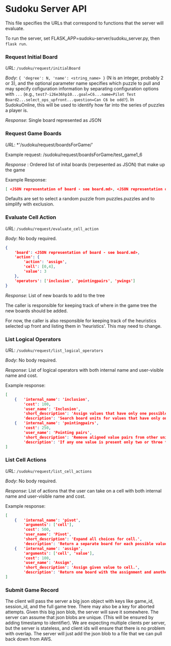 # Sudoku Server API

This file specifies the URLs that correspond to functions that the server will evaluate.

To run the server, set FLASK_APP=sudoku-server/sudoku_server.py,
then `flask run`.

### Request Initial Board

*URL*: `/sudoku/request/initialBoard`

*Body*: `{ 'degree': N, 'name': <string_name> }` (N is an integer, probably 2 or 3),
and the optional parameter name specifies which puzzle to pull and may specify cofiguration information
by separating configuration options with `...`
(e.g., `test7-i26e36hp10...goal=C6...name=Pilot Test Board2...select_ops_upfront...question=Can C6 be odd?`).
In SudokuOnline, this will be used to identify how far into the series of puzzles a player is.

*Response*: Single board represented as JSON

### Request Game Boards

*URL*: *'/sudoku/request/boardsForGame/<gamename>'

Example request:
/sudoku/request/boardsForGame/test_game1_6

*Response* : Ordered list of inital boards (rerpesented as JSON) that make up the game <gamename>

Example Response:
```json
[ <JSON representation of board - see board.md>, <JSON representation of board - see board.md>, ... ]
```

Defaults are set to select a random puzzle from puzzles.puzzles and to simplify with exclusion.

### Evaluate Cell Action

*URL*: `/sudoku/request/evaluate_cell_action`

*Body*: No body required.

```json
{
    'board': <JSON representation of board - see board.md>,
    'action': {
        'action': 'assign',
        'cell': [0,4],
        'value': 3
    },
    'operators': ['inclusion', 'pointingpairs', 'ywings']
}
```

*Response*: List of new boards to add to the tree

The caller is responsible for keeping track of where in the game tree the new boards should be added.

For now, the caller is also responsible for keeping track of the heuristics selected up front and listing them in 'heuristics'.  This may need to change.

### List Logical Operators

*URL*: `/sudoku/request/list_logical_operators`

*Body*: No body required.

*Response*: List of logical operators with both internal name and user-visible name and cost.

Example response:
```json
[
    {   'internal_name': 'inclusion',
        'cost': 100,
        'user_name': 'Inclusion',
        'short_description': 'Assign values that have only one possible cell.',
        'description': 'Search board units for values that have only one possible cell and make that assignment.'},
    {   'internal_name': 'pointingpairs',
        'cost': 250,
        'user_name': 'Pointing pairs',
        'short_description': 'Remove aligned value pairs from other units.',
        'description': 'If any one value is present only two or three times in just one unit, then we can remove that number from the intersection of a number unit. There are four types of intersections: 1. A pair or triple in a box - if they are aligned on a row, the value can be removed from the rest of the row. 2. A pair or triple in a box, if they are aligned on a column, the value can be removed from the rest of the column. 3. A pair or triple on a row - if they are all in the same box, the value can be removed from the rest of the box. 4. A pair or triple on a column - if they are all in the same box, the value can be removed from the rest of the box.'}
]
```

### List Cell Actions

*URL*: `/sudoku/request/list_cell_actions`

*Body*: No body required.

*Response*: List of actions that the user can take on a cell with both internal name and user-visible name and cost.

Example response:

```json
[
    {   'internal_name': 'pivot',
        'arguments': ['cell'],
        'cost': 500,
        'user_name': 'Pivot',
        'short_description': 'Expand all choices for cell.',
        'description': 'Return a separate board for each possible value in cell.'},
    {   'internal_name': 'assign',
        'arguments': ['cell', 'value'],
        'cost': 100,
        'user_name': 'Assign',
        'short_description': 'Assign given value to cell.',
        'description': 'Return one board with the assignment and another (backup) with the exclusion.'},
]
```

### Submit Game Record

The client will pass the server a big json object with keys like game_id, session_id, and the full game tree.
There may also be a key for aborted attempts.
Given this big json blob, the server will save it somewhere.
The server can assume that json blobs are unique. (This will be ensured by adding timestamp to identifier).
We are expecting multiple clients per server, but the server is stateless, and client ids will ensure that there is no problem with overlap.
The server will just add the json blob to a file that we can pull back down from AWS.
